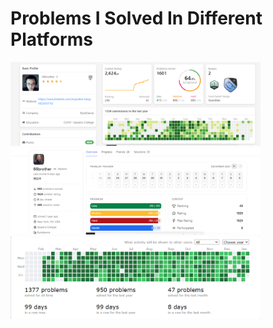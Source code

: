 # Problems I Solved In Different Platforms

<img alt="left" width="400px" src="https://github.com/JunBinLiang/JunBinLiang/blob/main/35e112f593c921b90f9a7cf8a678ebe.png" />  
<img alt="left" width="400px" src="https://github.com/JunBinLiang/JunBinLiang/blob/main/75cbc403072e6e1938cee8bfe4a4fdd.png" />  
<img alt="right" width="400px" src="https://github.com/JunBinLiang/JunBinLiang/blob/main/ab294acadf3bc9e3e485db2b0fd145d.png" /> 

